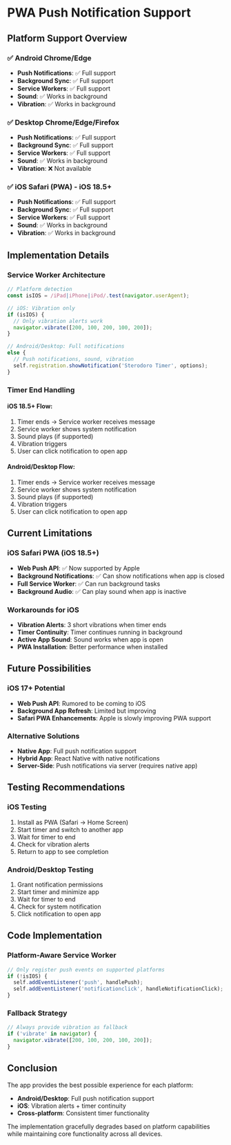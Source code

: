 # PWA Push Notification Support

## Platform Support Overview

### ✅ Android Chrome/Edge
- **Push Notifications**: ✅ Full support
- **Background Sync**: ✅ Full support
- **Service Workers**: ✅ Full support
- **Sound**: ✅ Works in background
- **Vibration**: ✅ Works in background

### ✅ Desktop Chrome/Edge/Firefox
- **Push Notifications**: ✅ Full support
- **Background Sync**: ✅ Full support
- **Service Workers**: ✅ Full support
- **Sound**: ✅ Works in background
- **Vibration**: ❌ Not available

### ✅ iOS Safari (PWA) - iOS 18.5+
- **Push Notifications**: ✅ Full support
- **Background Sync**: ✅ Full support
- **Service Workers**: ✅ Full support
- **Sound**: ✅ Works in background
- **Vibration**: ✅ Works in background

## Implementation Details

### Service Worker Architecture

```javascript
// Platform detection
const isIOS = /iPad|iPhone|iPod/.test(navigator.userAgent);

// iOS: Vibration only
if (isIOS) {
  // Only vibration alerts work
  navigator.vibrate([200, 100, 200, 100, 200]);
}

// Android/Desktop: Full notifications
else {
  // Push notifications, sound, vibration
  self.registration.showNotification('Sterodoro Timer', options);
}
```

### Timer End Handling

#### iOS 18.5+ Flow:
1. Timer ends → Service worker receives message
2. Service worker shows system notification
3. Sound plays (if supported)
4. Vibration triggers
5. User can click notification to open app

#### Android/Desktop Flow:
1. Timer ends → Service worker receives message
2. Service worker shows system notification
3. Sound plays (if supported)
4. Vibration triggers
5. User can click notification to open app

## Current Limitations

### iOS Safari PWA (iOS 18.5+)
- **Web Push API**: ✅ Now supported by Apple
- **Background Notifications**: ✅ Can show notifications when app is closed
- **Full Service Worker**: ✅ Can run background tasks
- **Background Audio**: ✅ Can play sound when app is inactive

### Workarounds for iOS
- **Vibration Alerts**: 3 short vibrations when timer ends
- **Timer Continuity**: Timer continues running in background
- **Active App Sound**: Sound works when app is open
- **PWA Installation**: Better performance when installed

## Future Possibilities

### iOS 17+ Potential
- **Web Push API**: Rumored to be coming to iOS
- **Background App Refresh**: Limited but improving
- **Safari PWA Enhancements**: Apple is slowly improving PWA support

### Alternative Solutions
- **Native App**: Full push notification support
- **Hybrid App**: React Native with native notifications
- **Server-Side**: Push notifications via server (requires native app)

## Testing Recommendations

### iOS Testing
1. Install as PWA (Safari → Home Screen)
2. Start timer and switch to another app
3. Wait for timer to end
4. Check for vibration alerts
5. Return to app to see completion

### Android/Desktop Testing
1. Grant notification permissions
2. Start timer and minimize app
3. Wait for timer to end
4. Check for system notification
5. Click notification to open app

## Code Implementation

### Platform-Aware Service Worker
```javascript
// Only register push events on supported platforms
if (!isIOS) {
  self.addEventListener('push', handlePush);
  self.addEventListener('notificationclick', handleNotificationClick);
}
```

### Fallback Strategy
```javascript
// Always provide vibration as fallback
if ('vibrate' in navigator) {
  navigator.vibrate([200, 100, 200, 100, 200]);
}
```

## Conclusion

The app provides the best possible experience for each platform:

- **Android/Desktop**: Full push notification support
- **iOS**: Vibration alerts + timer continuity
- **Cross-platform**: Consistent timer functionality

The implementation gracefully degrades based on platform capabilities while maintaining core functionality across all devices. 